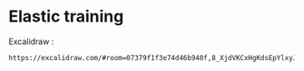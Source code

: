 # Elastic training

Excalidraw : 

```
https://excalidraw.com/#room=07379f1f3e74d46b940f,8_XjdVKCxHgKdsEpYlxyJw
```

